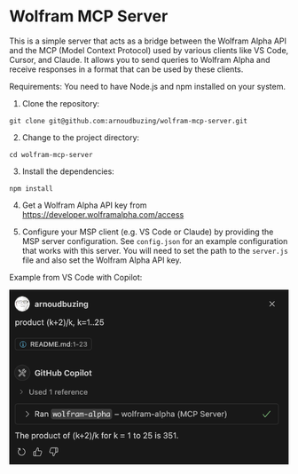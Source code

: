 # Wolfram MCP Server

This is a simple server that acts as a bridge between the Wolfram Alpha API and the MCP (Model Context Protocol) used by various clients like VS Code, Cursor, and Claude. It allows you to send queries to Wolfram Alpha and receive responses in a format that can be used by these clients.

Requirements: You need to have Node.js and npm installed on your system.

1. Clone the repository:

```
git clone git@github.com:arnoudbuzing/wolfram-mcp-server.git
```

2. Change to the project directory:

```
cd wolfram-mcp-server
```

3. Install the dependencies:

```
npm install
```

4. Get a Wolfram Alpha API key from https://developer.wolframalpha.com/access

4. Configure your MSP client (e.g. VS Code or Claude) by providing the MSP server configuration. See `config.json` for an example configuration that works with this server. You will need to set the path to the `server.js` file and also set the Wolfram Alpha API key.

Example from VS Code with Copilot:

![Example Configuration](example.png)